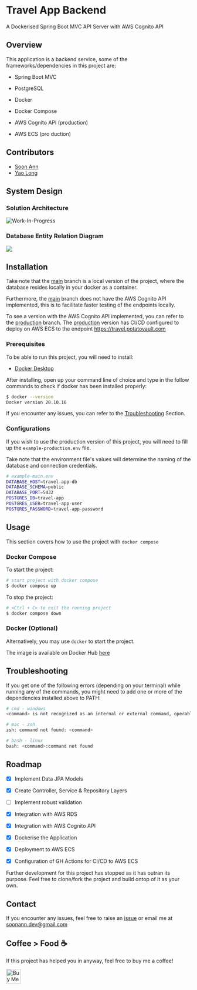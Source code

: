 # Travel App Backend
A Dockerised Spring Boot MVC API Server with AWS Cognito API

## Overview
This application is a backend service, some of the frameworks/dependencies in this project are: 
* Spring Boot MVC
* PostgreSQL

* Docker
* Docker Compose
* AWS Cognito API (production)
* AWS ECS (pro
duction)

## Contributors
* <a href='https://github.com/soonann'>Soon Ann</a>
* <a href='https://github.com/yaolongt'>Yao Long</a>


## System Design


### Solution Architecture
<img src="" alt="Work-In-Progress" />

### Database Entity Relation Diagram
<img src="https://cloud.potatovault.com/s/travel-app-erd/preview" />


## Installation
Take note that the <a href="https://github.com/soonann/travel-app-backend">main</a> branch is a local version of the project, where the database resides locally in your docker as a container.

Furthermore, the <a href="https://github.com/soonann/travel-app-backend">main</a> branch does not have the AWS Cognito API implemented, this is to facilitate faster testing of the endpoints locally.

To see a version with the AWS Cognito API implemented, you can refer to the <a href="https://github.com/soonann/travel-app-backend/tree/production">production</a> branch. The <a href="https://github.com/soonann/travel-app-backend/tree/production">production</a> version has CI/CD configured to deploy on AWS ECS to the endpoint <a href="https://travel.potatovault.com">https://travel.potatovault.com</a>

### Prerequisites
To be able to run this project, you will need to install:
- <a href="https://www.docker.com/products/docker-desktop/">Docker Desktop</a>


After installing, open up your command line of choice and type in the follow commands to check if docker has been installed properly:
```bash
$ docker --version 
Docker version 20.10.16
```
If you encounter any issues, you can refer to the <a href="#troubleshooting">Troubleshooting</a> Section.
### Configurations
If you wish to use the production version of this project, you will need to fill up the `example-production.env` file.

Take note that the environment file's values will determine the naming of the database and connection credentials.

```bash
# example-main.env
DATABASE_HOST=travel-app-db
DATABASE_SCHEMA=public
DATABASE_PORT=5432
POSTGRES_DB=travel-app
POSTGRES_USER=travel-app-user
POSTGRES_PASSWORD=travel-app-password
```

## Usage

This section covers how to use the project with `docker compose`

### Docker Compose
To start the project:
```bash
# start project with docker compose
$ docker compose up
```

To stop the project:
```bash
# <Ctrl + C> to exit the running project
$ docker compose down
```

### Docker (Optional)
Alternatively, you may use `docker` to start the project.

The image is available on Docker Hub <a href="https://hub.docker.com/repository/docker/soonann/travel-app-backend">here</a>

## Troubleshooting

If you get one of the following errors (depending on your terminal) while running any of the commands, you might need to add one or more of the dependencies installed above to PATH: 

```bash
# cmd - windows
<command> is not recognized as an internal or external command, operable program or batch file.

# mac - zsh
zsh: command not found: <command>

# bash - linux
bash: <command>:command not found
```

## Roadmap

- [x] Implement Data JPA Models
- [x] Create Controller, Service & Repository Layers
- [ ] Implement robust validation
- [x] Integration with AWS RDS
- [x] Integration with AWS Cognito API
- [x] Dockerise the Application
- [x] Deployment to AWS ECS
- [x] Configuration of GH Actions for CI/CD to AWS ECS


Further development for this project has stopped as it has outran its purpose. Feel free to clone/fork the project and build ontop of it as your own.


## Contact 
If you encounter any issues, feel free to raise an <a href="https://github.com/soonann/travel-app-backend/issues">issue</a> or email me at <a href="mailto:soonann.dev@gmail.com">soonann.dev@gmail.com</a>

## Coffee > Food ☕
If this project has helped you in anyway, feel free to buy me a coffee!

<a href='https://ko-fi.com/soonann' target='_blank'><img height='40' style='border:0px;' src='https://az743702.vo.msecnd.net/cdn/kofi3.png?v=0' border='0' alt='Buy Me a Kopi O at ko-fi.com' />
